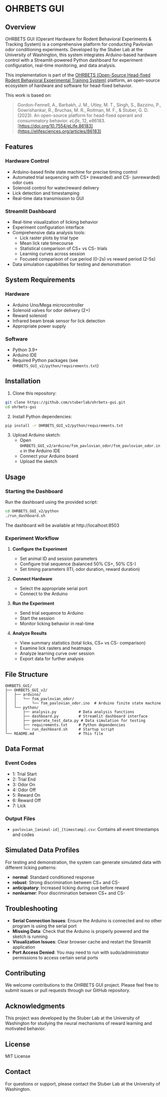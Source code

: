 # OHRBETS GUI

## Overview

OHRBETS GUI (Operant Hardware for Rodent Behavioral Experiments & Tracking System) is a comprehensive platform for conducting Pavlovian odor conditioning experiments. Developed by the Stuber Lab at the University of Washington, this system integrates Arduino-based hardware control with a Streamlit-powered Python dashboard for experiment configuration, real-time monitoring, and data analysis.

This implementation is part of the [OHRBETS (Open-Source Head-fixed Rodent Behavioral Experimental Training System)](https://github.com/agordonfennell/OHRBETS) platform, an open-source ecosystem of hardware and software for head-fixed behavior.

This work is based on:
> Gordon-Fennell, A., Barbakh, J. M., Utley, M. T., Singh, S., Bazzino, P., Gowrishankar, R., Bruchas, M. R., Roitman, M. F., & Stuber, G. D. (2023). An open-source platform for head-fixed operant and consummatory behavior. *eLife*, 12, e86183. [https://doi.org/10.7554/eLife.86183](https://elifesciences.org/articles/86183)

## Features

### Hardware Control
- Arduino-based finite state machine for precise timing control
- Automated trial sequencing with CS+ (rewarded) and CS- (unrewarded) odor cues
- Solenoid control for water/reward delivery
- Lick detection and timestamping
- Real-time data transmission to GUI

### Streamlit Dashboard
- Real-time visualization of licking behavior
- Experiment configuration interface
- Comprehensive data analysis tools:
  - Lick raster plots by trial type
  - Mean lick rate timecourse
  - Statistical comparison of CS+ vs CS- trials
  - Learning curves across session
  - Focused comparison of cue period (0-2s) vs reward period (2-5s)
- Data simulation capabilities for testing and demonstration

## System Requirements

### Hardware
- Arduino Uno/Mega microcontroller
- Solenoid valves for odor delivery (2+)
- Reward solenoid
- Infrared beam break sensor for lick detection
- Appropriate power supply

### Software
- Python 3.9+
- Arduino IDE
- Required Python packages (see `OHRBETS_GUI_v2/python/requirements.txt`)

## Installation

1. Clone this repository:
```bash
git clone https://github.com/stuberlab/ohrbets-gui.git
cd ohrbets-gui
```

2. Install Python dependencies:
```bash
pip install -r OHRBETS_GUI_v2/python/requirements.txt
```

3. Upload Arduino sketch:
   - Open `OHRBETS_GUI_v2/arduino/fsm_pavlovian_odor/fsm_pavlovian_odor.ino` in the Arduino IDE
   - Connect your Arduino board
   - Upload the sketch

## Usage

### Starting the Dashboard

Run the dashboard using the provided script:
```bash
cd OHRBETS_GUI_v2/python
./run_dashboard.sh
```

The dashboard will be available at http://localhost:8503

### Experiment Workflow

1. **Configure the Experiment**
   - Set animal ID and session parameters
   - Configure trial sequence (balanced 50% CS+, 50% CS-)
   - Set timing parameters (ITI, odor duration, reward duration)

2. **Connect Hardware**
   - Select the appropriate serial port
   - Connect to the Arduino

3. **Run the Experiment**
   - Send trial sequence to Arduino
   - Start the session
   - Monitor licking behavior in real-time

4. **Analyze Results**
   - View summary statistics (total licks, CS+ vs CS- comparison)
   - Examine lick rasters and heatmaps
   - Analyze learning curve over session
   - Export data for further analysis

## File Structure

```
OHRBETS_GUI/
├── OHRBETS_GUI_v2/
│   ├── arduino/
│   │   └── fsm_pavlovian_odor/
│   │       └── fsm_pavlovian_odor.ino  # Arduino finite state machine
│   └── python/
│       ├── analysis.py          # Data analysis functions
│       ├── dashboard.py         # Streamlit dashboard interface
│       ├── generate_test_data.py # Data simulation for testing
│       ├── requirements.txt     # Python dependencies
│       └── run_dashboard.sh     # Startup script
└── README.md                    # This file
```

## Data Format

### Event Codes
- 1: Trial Start
- 2: Trial End
- 3: Odor On
- 4: Odor Off
- 5: Reward On
- 6: Reward Off
- 7: Lick

### Output Files
- `pavlovian_[animal-id]_[timestamp].csv`: Contains all event timestamps and codes

## Simulated Data Profiles

For testing and demonstration, the system can generate simulated data with different licking patterns:
- **normal**: Standard conditioned response
- **robust**: Strong discrimination between CS+ and CS-
- **anticipatory**: Increased licking during cue before reward
- **nonlearner**: Poor discrimination between CS+ and CS-

## Troubleshooting

- **Serial Connection Issues**: Ensure the Arduino is connected and no other program is using the serial port
- **Missing Data**: Check that the Arduino is properly powered and the sketch is running
- **Visualization Issues**: Clear browser cache and restart the Streamlit application
- **Port Access Denied**: You may need to run with sudo/administrator permissions to access certain serial ports

## Contributing

We welcome contributions to the OHRBETS GUI project. Please feel free to submit issues or pull requests through our GitHub repository.

## Acknowledgments

This project was developed by the Stuber Lab at the University of Washington for studying the neural mechanisms of reward learning and motivated behavior.

## License

MIT License

## Contact

For questions or support, please contact the Stuber Lab at the University of Washington. 